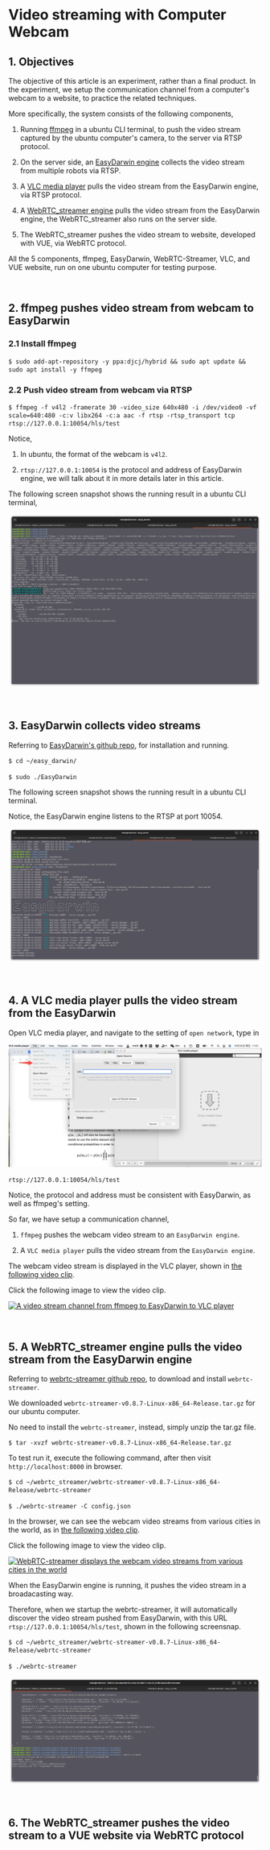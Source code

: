 # Video streaming with Computer Webcam

##  1. Objectives

The objective of this article is an experiment, rather than a final product. In the experiment, we setup the communication channel from a computer's webcam to a website, to practice the related techniques. 

More specifically, the system consists of the following components, 

1. Running [ffmpeg](https://www.ffmpeg.org/) in a ubuntu CLI terminal, to push the video stream captured by the ubuntu computer's camera, to the server via RTSP protocol.

2. On the server side, an [EasyDarwin engine](https://www.easydarwin.org/p/easydarwin.html) collects the video stream from multiple robots via RTSP.
  
3. A [VLC media player](https://www.videolan.org/vlc/) pulls the video stream from the EasyDarwin engine, via RTSP protocol. 

4. A [WebRTC_streamer engine](https://github.com/mpromonet/webrtc-streamer) pulls the video stream from the EasyDarwin engine, the WebRTC_streamer also runs on the server side.

5. The WebRTC_streamer pushes the video stream to website, developed with VUE, via WebRTC protocol.

All the 5 components, ffmpeg, EasyDarwin, WebRTC-Streamer, VLC, and VUE website, run on one ubuntu computer for testing purpose.

&nbsp;
## 2. ffmpeg pushes video stream from webcam to EasyDarwin

### 2.1 Install ffmpeg
   
~~~
$ sudo add-apt-repository -y ppa:djcj/hybrid && sudo apt update && sudo apt install -y ffmpeg
~~~

### 2.2 Push video stream from webcam via RTSP

~~~
$ ffmpeg -f v4l2 -framerate 30 -video_size 640x480 -i /dev/video0 -vf scale=640:480 -c:v libx264 -c:a aac -f rtsp -rtsp_transport tcp rtsp://127.0.0.1:10054/hls/test
~~~

Notice, 

1. In ubuntu, the format of the webcam is `v4l2`.

2. `rtsp://127.0.0.1:10054` is the protocol and address of EasyDarwin engine, we will talk about it in more details later in this article.

The following screen snapshot shows the running result in a ubuntu CLI terminal,

![ffmpeg running result](./S05E01_src/ffmpeg_running.png)

&nbsp;
## 3. EasyDarwin collects video streams

Referring to [EasyDarwin's github repo](https://github.com/EasyDarwin/EasyDarwin), for installation and running. 

~~~
$ cd ~/easy_darwin/

$ sudo ./EasyDarwin
~~~

The following screen snapshot shows the running result in a ubuntu CLI terminal. 

Notice, the EasyDarwin engine listens to the RTSP at port 10054. 

![EasyDarwin running result](./S05E01_src/easydarwin.png)


&nbsp;
## 4. A VLC media player pulls the video stream from the EasyDarwin

Open VLC media player, and navigate to the setting of `open network`, type in 

![VLC player's open network setting](./S05E01_src/VLC_rtsp_setting.jpg)

~~~
rtsp://127.0.0.1:10054/hls/test
~~~

Notice, the protocol and address must be consistent with EasyDarwin, as well as ffmpeg's setting. 

So far, we have setup a communication channel, 

1. `ffmpeg` pushes the webcam video stream to an `EasyDarwin engine`.

2. A `VLC media player` pulls the video stream from the `EasyDarwin engine`.

The webcam video stream is displayed in the VLC player, shown in [the following video clip](https://www.youtube.com/watch?v=zmGPoJj8emc). 

Click the following image to view the video clip. 

[![A video stream channel from ffmpeg to EasyDarwin to VLC player](https://img.youtube.com/vi/zmGPoJj8emc/hqdefault.jpg)](https://www.youtube.com/watch?v=zmGPoJj8emc)


&nbsp;
## 5. A WebRTC_streamer engine pulls the video stream from the EasyDarwin engine

Referring to [webrtc-streamer github repo](webrtc-streamer), to download and install `webrtc-streamer`. 

We downloaded `webrtc-streamer-v0.8.7-Linux-x86_64-Release.tar.gz` for our ubuntu computer. 

No need to install the `webrtc-streamer`, instead, simply unzip the tar.gz file. 

~~~
$ tar -xvzf webrtc-streamer-v0.8.7-Linux-x86_64-Release.tar.gz
~~~

To test run it, execute the following command, after then visit `http://localhost:8000` in browser. 

~~~
$ cd ~/webrtc_streamer/webrtc-streamer-v0.8.7-Linux-x86_64-Release/webrtc-streamer

$ ./webrtc-streamer -C config.json
~~~

In the browser, we can see the webcam video streams from various cities in the world, as in [the following video clip](https://www.youtube.com/watch?v=LZmBpPczl98). 

Click the following image to view the video clip. 

[![WebRTC-streamer displays the webcam video streams from various cities in the world](https://img.youtube.com/vi/LZmBpPczl98/hqdefault.jpg)](https://www.youtube.com/watch?v=LZmBpPczl98)

When the EasyDarwin engine is running, it pushes the video stream in a broadacasting way. 

Therefore, when we startup the webrtc-streamer, it will automatically discover the video stream pushed from EasyDarwin, with this URL `rtsp://127.0.0.1:10054/hls/test`, shown in the following screensnap. 

~~~
$ cd ~/webrtc_streamer/webrtc-streamer-v0.8.7-Linux-x86_64-Release/webrtc-streamer

$ ./webrtc-streamer 
~~~

![The webrtc-streamer automatically discovers the video stream pushed by the EasyDarwin](./S05E01_src/webrtc_streamer.png)


&nbsp;
## 6. The WebRTC_streamer pushes the video stream to a VUE website via WebRTC protocol

